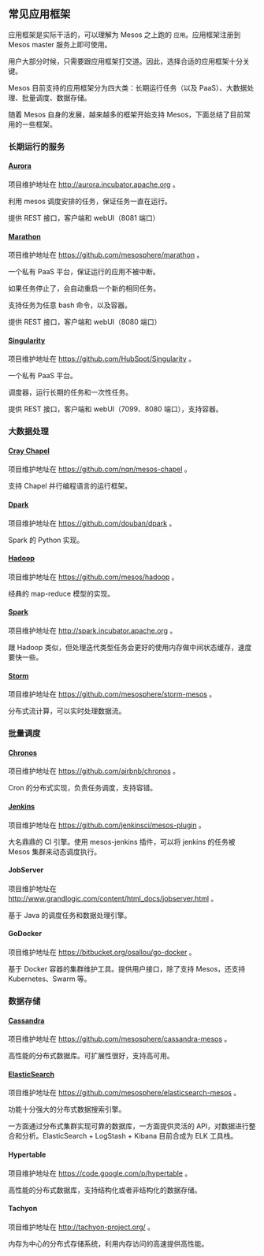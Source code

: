 ## 常见应用框架

应用框架是实际干活的，可以理解为 Mesos 之上跑的 `应用`。应用框架注册到 Mesos master 服务上即可使用。

用户大部分时候，只需要跟应用框架打交道。因此，选择合适的应用框架十分关键。

Mesos 目前支持的应用框架分为四大类：长期运行任务（以及 PaaS）、大数据处理、批量调度、数据存储。

随着 Mesos 自身的发展，越来越多的框架开始支持 Mesos，下面总结了目前常用的一些框架。

### 长期运行的服务

#### [Aurora](http://aurora.incubator.apache.org)
项目维护地址在 http://aurora.incubator.apache.org 。

利用 mesos 调度安排的任务，保证任务一直在运行。

提供 REST 接口，客户端和 webUI（8081 端口）

#### [Marathon](https://github.com/mesosphere/marathon)
项目维护地址在 https://github.com/mesosphere/marathon 。

一个私有 PaaS 平台，保证运行的应用不被中断。

如果任务停止了，会自动重启一个新的相同任务。

支持任务为任意 bash 命令，以及容器。

提供 REST 接口，客户端和 webUI（8080 端口）

#### [Singularity](https://github.com/HubSpot/Singularity)
项目维护地址在 https://github.com/HubSpot/Singularity 。

一个私有 PaaS 平台。

调度器，运行长期的任务和一次性任务。

提供 REST 接口，客户端和 webUI（7099、8080 端口），支持容器。

### 大数据处理
#### [Cray Chapel](https://github.com/nqn/mesos-chapel)
项目维护地址在 https://github.com/nqn/mesos-chapel 。

支持 Chapel 并行编程语言的运行框架。

#### [Dpark](https://github.com/douban/dpark)
项目维护地址在 https://github.com/douban/dpark 。

Spark 的 Python 实现。

#### [Hadoop](https://github.com/mesos/hadoop)
项目维护地址在 https://github.com/mesos/hadoop 。

经典的 map-reduce 模型的实现。

#### [Spark](http://spark.incubator.apache.org)
项目维护地址在 http://spark.incubator.apache.org 。

跟 Hadoop 类似，但处理迭代类型任务会更好的使用内存做中间状态缓存，速度要快一些。

#### [Storm](https://github.com/mesosphere/storm-mesos)
项目维护地址在 https://github.com/mesosphere/storm-mesos 。

分布式流计算，可以实时处理数据流。

### 批量调度
#### [Chronos](https://github.com/airbnb/chronos)
项目维护地址在 https://github.com/airbnb/chronos 。

Cron 的分布式实现，负责任务调度，支持容错。

#### [Jenkins](https://github.com/jenkinsci/mesos-plugin)
项目维护地址在 https://github.com/jenkinsci/mesos-plugin 。

大名鼎鼎的 CI 引擎。使用 mesos-jenkins 插件，可以将 jenkins 的任务被 Mesos 集群来动态调度执行。

#### JobServer
项目维护地址在 http://www.grandlogic.com/content/html_docs/jobserver.html 。

基于 Java 的调度任务和数据处理引擎。

#### GoDocker
项目维护地址在 https://bitbucket.org/osallou/go-docker 。

基于 Docker 容器的集群维护工具。提供用户接口，除了支持 Mesos，还支持 Kubernetes、Swarm 等。

### 数据存储
#### [Cassandra](https://github.com/mesosphere/cassandra-mesos)
项目维护地址在 https://github.com/mesosphere/cassandra-mesos 。

高性能的分布式数据库。可扩展性很好，支持高可用。

#### [ElasticSearch](https://github.com/mesosphere/elasticsearch-mesos)
项目维护地址在 https://github.com/mesosphere/elasticsearch-mesos 。

功能十分强大的分布式数据搜索引擎。

一方面通过分布式集群实现可靠的数据库，一方面提供灵活的 API，对数据进行整合和分析。ElasticSearch + LogStash + Kibana 目前合成为 ELK 工具栈。

#### Hypertable
项目维护地址在 https://code.google.com/p/hypertable 。

高性能的分布式数据库，支持结构化或者非结构化的数据存储。

#### Tachyon
项目维护地址在 http://tachyon-project.org/ 。

内存为中心的分布式存储系统，利用内存访问的高速提供高性能。

